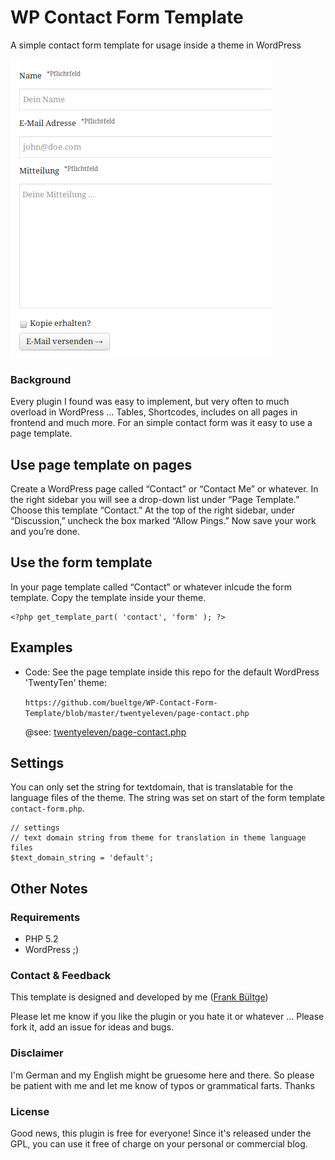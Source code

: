 # WP Contact Form Template

A simple contact form template for usage inside a theme in WordPress

![Screenshot on my private blog](https://github.com/bueltge/WP-Contact-Form-Template/raw/master/screenshot-1.png)

### Background
Every plugin I found was easy to implement, but very often to much overload in WordPress ... Tables, Shortcodes, includes on all pages in frontend and much more. For an simple contact form was it easy to use a page template.

## Use page template on pages
Create a WordPress page called “Contact” or “Contact Me” or whatever. In the right sidebar you will see a drop-down list under “Page Template.” Choose this template “Contact.” At the top of the right sidebar, under “Discussion,” uncheck the box marked “Allow Pings.” Now save your work and you’re done.

## Use the form template
In your page template called “Contact” or whatever inlcude the form template. Copy the template inside your theme.

	<?php get_template_part( 'contact', 'form' ); ?>

## Examples
  * Code: See the page template inside this repo for the default WordPress 'TwentyTen' theme:

	`https://github.com/bueltge/WP-Contact-Form-Template/blob/master/twentyeleven/page-contact.php`

	@see: [twentyeleven/page-contact.php](https://github.com/bueltge/WP-Contact-Form-Template/blob/master/twentyeleven/page-contact.php)

## Settings
You can only set the string for textdomain, that is translatable for the language files of the theme.
The string was set on start of the form template `contact-form.php`.

	// settings
	// text domain string from theme for translation in theme language files
	$text_domain_string = 'default';

## Other Notes
### Requirements
 * PHP 5.2
 * WordPress ;)

### Contact & Feedback
This template is designed and developed by me ([Frank Bültge](https://bueltge.de))

Please let me know if you like the plugin or you hate it or whatever ... Please fork it, add an issue for ideas and bugs.

### Disclaimer
I'm German and my English might be gruesome here and there. So please be patient with me and let me know of typos or grammatical farts. Thanks

### License
Good news, this plugin is free for everyone! Since it's released under the GPL, you can use it free of charge on your personal or commercial blog.
